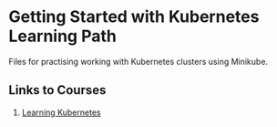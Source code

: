 # Getting Started with Kubernetes Learning Path

Files for practising working with Kubernetes clusters using Minikube.

## Links to Courses

1. [Learning Kubernetes](https://www.linkedin.com/learning/learning-kubernetes-16086900?contextUrn=urn%3Ali%3AlyndaLearningPath%3A5c48d3fc498e244c8376de8c&u=2157745)
